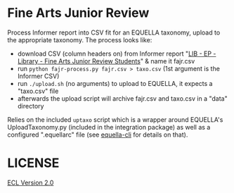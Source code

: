 # Fine Arts Junior Review

Process Informer report into CSV fit for an EQUELLA taxonomy, upload to the appropriate taxonomy. The process looks like:

- download CSV (column headers on) from Informer report "[LIB - EP - Library - Fine Arts Junior Review Students](https://vm-informer-01.cca.edu/informer/?locale=en_US#action=ReportRun&reportId=79626253&launch=false)" & name it fajr.csv
- run `python fajr-process.py fajr.csv > taxo.csv` (1st argument is the Informer CSV)
- run `./upload.sh` (no arguments) to upload to EQUELLA, it expects a "taxo.csv" file
- afterwards the upload script will archive fajr.csv and taxo.csv in a "data" directory

Relies on the included `uptaxo` script which is a wrapper around EQUELLA's UploadTaxonomy.py (included in the integration package) as well as a configured ".equellarc" file (see [equella-cli](https://github.com/cca/equella_cli) for details on that).

# LICENSE

[ECL Version 2.0](https://opensource.org/licenses/ECL-2.0)
